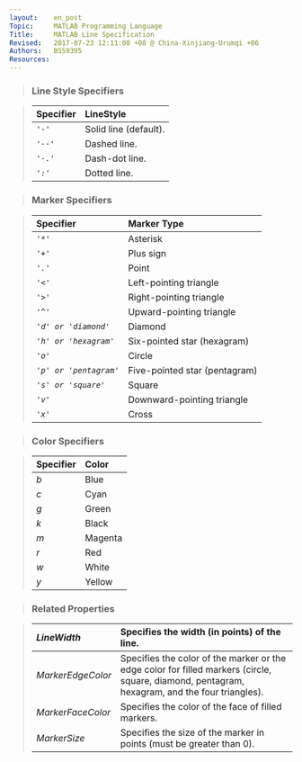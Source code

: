 ```yaml
---
layout:    en_post
Topic:     MATLAB Programming Language
Title:     MATLAB Line Specification
Revised:   2017-07-23 12:11:00 +08 @ China-Xinjiang-Urumqi +06
Authors:   BSS9395
Resources: 
---
```


> ### Line Style Specifiers

> | __Specifier__ | __LineStyle__         |
> | :------------ | :-------------------- |
> | _`'-'`_       | Solid line (default). |
> | _`'--'`_      | Dashed line.          |
> | _`'-.'`_      | Dash-dot line.        |
> | _`':'`_       | Dotted line.          |

> ### Marker Specifiers

> | __Specifier__          | __Marker Type__               |
> | :--------------------- | :---------------------------- |
> | _`'*'`_                | Asterisk                      |
> | _`'+'`_                | Plus sign                     |
> | _`'.'`_                | Point                         |
> | _`'<'`_                | Left-pointing triangle        |
> | _`'>'`_                | Right-pointing triangle       |
> | _`'^'`_                | Upward-pointing triangle      |
> | _`'d' or 'diamond'`_   | Diamond                       |
> | _`'h' or 'hexagram'`_  | Six-pointed star (hexagram)   |
> | _`'o'`_                | Circle                        |
> | _`'p' or 'pentagram'`_ | Five-pointed star (pentagram) |
> | _`'s' or 'square'`_    | Square                        |
> | _`'v'`_                | Downward-pointing triangle    |
> | _`'x'`_                | Cross                         |

> ### Color Specifiers

> | __Specifier__ | __Color__ |
> | :------------ | :-------- |
> | _b_           | Blue      |
> | _c_           | Cyan      |
> | _g_           | Green     |
> | _k_           | Black     |
> | _m_           | Magenta   |
> | _r_           | Red       |
> | _w_           | White     |
> | _y_           | Yellow    |

> ### Related Properties

> | _LineWidth_       | Specifies the width (in points) of the line. |
> | :---------------- | :--------------------------------------- |
> | _MarkerEdgeColor_ | Specifies the color of the marker or the edge color for filled markers (circle, square, diamond, pentagram, hexagram, and the four triangles). |
> | _MarkerFaceColor_ | Specifies the color of the face of filled markers. |
> | _MarkerSize_      | Specifies the size of the marker in points (must be greater than 0). |